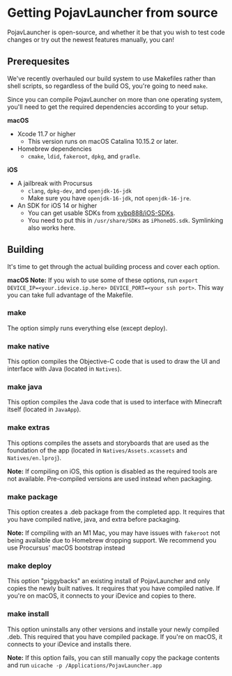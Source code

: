 # Getting PojavLauncher from source

PojavLauncher is open-source, and whether it be that you wish to test code changes or try out the newest features manually, you can!

## Prerequesites
We've recently overhauled our build system to use Makefiles rather than shell scripts, so regardless of the build OS, you're going to need `make`.

Since you can compile PojavLauncher on more than one operating system, you'll need to get the required dependencies according to your setup.

**macOS**  
- Xcode 11.7 or higher  
	- This version runs on macOS Catalina 10.15.2 or later.  
- Homebrew dependencies  
	- `cmake`, `ldid`, `fakeroot`, `dpkg`, and `gradle`.  

**iOS**  
- A jailbreak with Procursus
	- `clang`, `dpkg-dev`, and `openjdk-16-jdk`
	- Make sure you have `openjdk-16-jdk`, not `openjdk-16-jre`. 
- An SDK for iOS 14 or higher
	- You can get usable SDKs from [xybp888/iOS-SDKs](https://github.com/xybp888/iOS-SDKs).
	- You need to put this in `/usr/share/SDKs` as `iPhoneOS.sdk`. Symlinking also works here.

## Building
It's time to get through the actual building process and cover each option.

**macOS Note:** If you wish to use some of these options, run `export DEVICE_IP=<your.idevice.ip.here> DEVICE_PORT=<your ssh port>`. This way you can take full advantage of the Makefile.
### make
The option simply runs everything else (except deploy). 

### make native
This option compiles the Objective-C code that is used to draw the UI and interface with Java (located in `Natives`). 

### make java
This option compiles the Java code that is used to interface with Minecraft itself (located in `JavaApp`).

### make extras
This options compiles the assets and storyboards that are used as the foundation of the app (located in `Natives/Assets.xcassets` and `Natives/en.lproj`).

**Note:** If compiling on iOS, this option is disabled as the required tools are not available. Pre-compiled versions are used instead when packaging.

### make package
This option creates a .deb package from the completed app. It requires that you have compiled native, java, and extra before packaging. 

**Note:** If compiling with an M1 Mac, you may have issues with `fakeroot` not being available due to Homebrew dropping support. We recommend you use Procursus' macOS bootstrap instead

### make deploy
This option "piggybacks" an existing install of PojavLauncher and only copies the newly built natives. It requires that you have compiled native. If you're on macOS, it connects to your iDevice and copies to there.

### make install
This option uninstalls any other versions and installe your newly compiled .deb. This required that you have compiled package. If you're on macOS, it connects to your iDevice and installs there.

**Note:** If this option fails, you can still manually copy the package contents and run `uicache -p /Applications/PojavLauncher.app`
